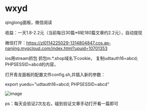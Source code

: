 # wxyd

qinglong面板，微信阅读

收益：一天1.8-2.2元（当前每日30篇*6轮180篇文章约2.2元），自动提现


微信打开：https://zl0114225029-1314804847.cos.ap-nanjing.myqcloud.com/index.html?upuid=10701353

ios用stream抓包
抓包m.*.shop域名下cookie，
复制udtauth16=abcd; PHPSESSID=abcd的内容，

打开青龙面板的配置文件config.sh,并插入新的参数：


export yuedu="udtauth16=abcd; PHPSESSID=abcd"


![image](https://user-images.githubusercontent.com/127284854/223635745-f96b0ec8-d205-48e9-97da-deda110d39a1.png)


ps：每天会验证2次左右，碰到验证文章手动打开看一篇即可


